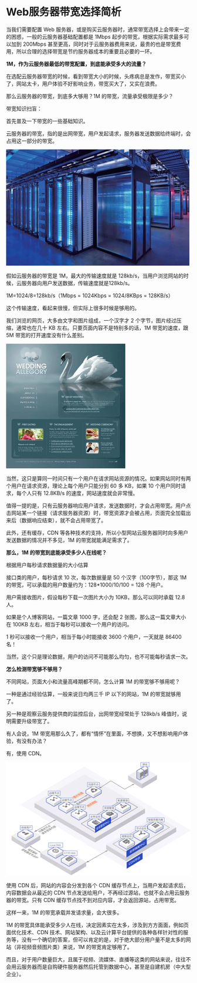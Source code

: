 # Web服务器带宽选择简析

当我们需要配置 Web 服务器，或是购买云服务器时，通常带宽选择上会带来一定的困惑，一般的云服务器基础配置都是 1Mbps 起步的带宽，根据实际需求最多可以加到 200Mbps 甚至更高，同时对于云服务器费用来说，最贵的也是带宽费用，所以合理的选择带宽是节约服务器成本的重要且必要的一环。

**1M，作为云服务器最低的带宽配置，到底能承受多大的流量？**

在选配云服务器带宽的时候，看到带宽大小的时候，头疼病总是发作，带宽买小了，网站太卡，用户体验不好影响业务，带宽买大了，又实在浪费。

那么云服务器的带宽，到底多大够用？1M 的带宽，流量承受极限是多少？

带宽知识扫盲：

首先普及一下带宽的一些基础知识。

云服务器的带宽，指的是出网带宽，用户发起请求，服务器发送数据给终端时，会占用这一部分的带宽。

<img src="mark-img/1000-16617650485943.jpeg" alt="img" style="zoom:50%;" />

假如云服务器的带宽是 1M，最大的传输速度就是 128kb/s，当用户浏览网站的时候，云服务器向用户发送数据，传输速度就是128kb/s。

1M=1024/8=128kb/s（1Mbps = 1024Kbps = 1024/8KBps = 128KB/s）

这个传输速度，看起来很慢，但实际上很多时候是够用的。

我们浏览的网页，大多由文字和图片组成，一个汉字才 2 个字节，图片经过压缩，通常也在几十 KB 左右。只要页面内容不是特别多的话，1M 带宽的速度，跟 5M 带宽的打开速度没有什么差别。

<img src="mark-img/1000.jpeg" alt="img" style="zoom:50%;" />

当然，这只是算同一时间只有一个用户在请求网站资源的情况。如果网站同时有两个用户在请求资源，理论上每个用户只能分到 60 多 KB，如果 10 个用户同时请求，每个人只有 12.8KB/s 的速度，网站速度就会非常慢。

值得一提的是，只有云服务器响应用户请求，发送数据时，才会占用带宽。用户点击网站某一个链接（请求服务器资源）时，带宽资源才会被占用，页面完全加载出来后（数据响应结束），就不会占用带宽了。

此外，还有缓存，CDN 等各种技术的支持，所以小型网站云服务器同时向多用户发送数据的情况并不多见，1M 的带宽就能满足需求了。

**那么，1M 的带宽到底能承受多少人在线呢？**

根据用户每秒请求数据量的大小估算

接口类的用户，每秒请求 10 次，每次数据量是 50 个汉字（100字节），那这 1M 的带宽，可以承载的用户数量约为：128*1000/10/100 = 128 个用户。

用户需接收图片，假设每秒下载一次图片大小为 10KB，那么可以同时承载 12.8 人。

如果是个人博客网站，一篇文章 1000 字，还会配 2 张图，那么这一篇文章大小在 100KB 左右，相当于每秒可以接收一个用户的访问。

1 秒可以接收一个用户，相当于每小时能接收 3600 个用户，一天就是 86400 名！

当然，这个只是理论数据，用户的访问不可能那么均匀，也不可能每秒请求一次。

**怎么检测带宽够不够用？**

不同网站，页面大小和流量高峰期都不同，怎么计算 1M 的带宽够不够用呢？

一种是通过经验估算，一般来说日均两三千 IP 以下的网站，1M 的带宽就够用了。

另一种是观察云服务提供商的监控后台，出网带宽经常处于 128kb/s 峰值时，说明需要升级带宽了。

有人会说，1M 带宽用那么久了，都有“情怀”在里面，不想换，又不想影响用户体验，有没有办法？

有，使用 CDN。

<img src="mark-img/1000-16617650546386.png" alt="img" style="zoom:67%;" />

使用 CDN 后，网站的内容会分发到各个 CDN 缓存节点上，当用户发起请求后，内容数据会从最近的 CDN 节点发送给用户，不再经过源站，也就不会占用云服务器的带宽。只有 CDN 缓存节点找不到对应内容，才会返回源站，占用带宽。

这样一来，1M 的带宽承载并发请求量，会大很多。

1M 的带宽具体能承受多少人在线，决定因素实在太多，涉及到方方面面，例如页面优化技术、CDN 技术、网站架构、以及云计算平台提供的各种各样针对性的服务等，没有一个确切的答案，但可以肯定的是，对于绝大部分用户量不是太多的网站（非视频音频图片类）来说，1M 的带宽肯定够用了。

而且，对于用户数量巨大，且属于视频、流媒体、直播等这类的网站来说，往往不会用云服务器而是自购硬件服务器然后托管到数据中心，甚至是自建机房（中大型企业）。
